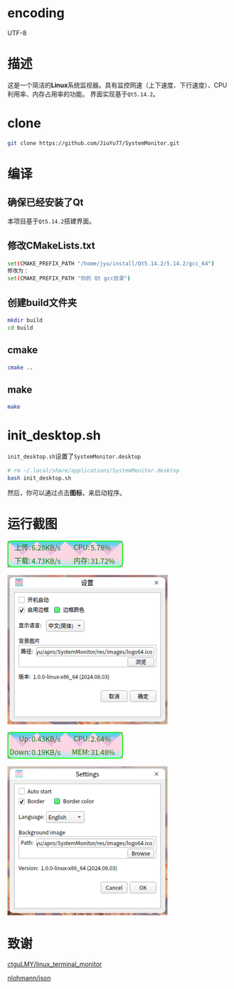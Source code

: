 # encoding
UTF-8

# 描述
这是一个简洁的**Linux**系统监视器。具有监控网速（上下速度、下行速度）、CPU利用率、内存占用率的功能。
界面实现基于`Qt5.14.2`。

# clone
```bash
git clone https://github.com/JiuYu77/SystemMonitor.git
```

# 编译
## 确保已经安装了Qt
本项目基于`Qt5.14.2`搭建界面。

## 修改CMakeLists.txt
```bash
set(CMAKE_PREFIX_PATH "/home/jyu/install/Qt5.14.2/5.14.2/gcc_64")
修改为：
set(CMAKE_PREFIX_PATH "你的 Qt gcc目录")
```

## 创建build文件夹
```bash
mkdir build
cd build
```

## cmake
```bash
cmake ..
```

## make
```bash
make
```

# init_desktop.sh
`init_desktop.sh`设置了`SystemMonitor.desktop`
```bash
# rm ~/.local/share/applications/SystemMonitor.desktop
bash init_desktop.sh
```
然后，你可以通过点击**图标**，来启动程序。

# 运行截图
![](res/images/readme_01.png)

![](res/images/readme_02.png)

![](res/images/readme_03_English.png)

![](res/images/readme_04_English.png)

# 致谢
[ctguLMY/linux_terminal_monitor](https://github.com/ctguLMY/linux_terminal_monitor)

[nlohmann/json](https://github.com/nlohmann/json)
